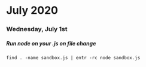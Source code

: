 # July 2020

### **Wednesday, July 1st**
##### Run node on your .js on file change
```
find . -name sandbox.js | entr -rc node sandbox.js
```
